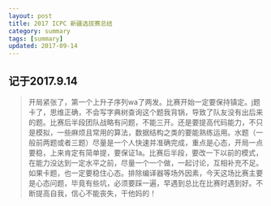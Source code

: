 ```yaml
---
layout: post
title: 2017 ICPC 新疆选拔赛总结
category: summary
tags: [summary]
updated: 2017-09-14
---
```


## 记于2017.9.14

>  开局紧张了，第一个上升子序列wa了两发。比赛开始一定要保持镇定。j题卡了，思维正确，不会写字典树查询这个题我背锅，导致了队友没有出后来的题。比赛后半段团队战略有问题，不能三开。还是要提高代码能力，不只是模拟，一些麻烦且常用的算法，数据结构之类的要能熟练运用。水题（一般前两题或者三题）尽量是一个人快速并准确完成，重点是心态，开局一点要稳，上来肯定有简单提，要保证1a。比赛后半段，要改一下以前的模式，在能力没达到一定水平之前，尽量一个一个做，一起讨论，互相补充不足。如果卡题，也一定要稳住心态。排除编译器等场外因素，今天这场比赛主要是心态问题，毕竟有些坑，必须要踩一遍，早遇到总比在比赛时遇到好。不断提高自我，信心不能丧失，干他妈的！

